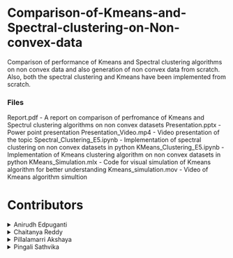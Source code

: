 # Comparison-of-Kmeans-and-Spectral-clustering-on-Non-convex-data
Comparison of performance of Kmeans and Spectral clustering algorithms on non convex data and also generation of non convex data from scratch. Also, both the spectral clustering and Kmeans have been implemented from scratch.

### Files

Report.pdf                          - A report on comparison of perfromance of Kmeans and Spectrul clustering algorithms on non convex datasets
Presentation.pptx                   - Power point presentation
Presentation_Video.mp4              - Video presentation of the topic
Spectral_Clustering_E5.ipynb        - Implementation of spectral clustering on non convex datasets in python
KMeans_Clustering_E5.ipynb          - Implementation of Kmeans clustering algorithm on non convex datasets in python
KMeans_Simulation.mlx               - Code for visual simulation of Kmeans algorithm for better understanding
Kmeans_simulation.mov               - Video of Kmeans algorithm simultion


# Contributors

<details>
<summary> Anirudh Edpuganti</summary>

 * <a href="https://github.com/ANIRUDH-333">Github</a>
  
 * <a href="https://www.facebook.com/anirudhedpuganti/">Facebook</a> 

 * <a href="https://www.instagram.com/anirudhedpuganti/">Instagram</a>
  
 * <a href="https://www.linkedin.com/in/edpuganti-anirudh-4755b2205/">Linkedin</a>




</details>
<details>
<summary>Chaitanya Reddy</summary>

 * <a href="https://github.com/Chaitanyareddy0702">Github</a>
  
 * <a href="https://www.facebook.com/Rock-Chaitanya-Reddy/">Facebook</a> 

 * <a href="https://www.instagram.com/__chaitanya.reddy__/">Instagram</a>
  
 * <a href="https://www.linkedin.com/in/chaitanya-reddy-0702/">Linkedin</a>  
  
 </details>
  
 <details>
<summary>Pillalamarri Akshaya</summary>

 * <a href="https://github.com/akshayapillalamarri213">Github</a>
  
 * <a href="https://www.facebook.com/profile.php?id=100078653888220">Facebook</a> 

 * <a href="https://www.instagram.com/akshaya.216/?hl=en">Instagram</a>
  
 * <a href="https://www.linkedin.com/in/akshaya-pillalamarri-b990b419b/">Linkedin</a>  
  
 </details>
 <details>
<summary>Pingali Sathvika</summary>
  
 * <a href="https://github.com/akshayapillalamarri213">Github</a>
  
 * <a href="https://www.facebook.com/profile.php?id=100078653888220">Facebook</a> 

 * <a href="https://www.instagram.com/akshaya.216/?hl=en">Instagram</a>
  
 * <a href="https://www.linkedin.com/in/akshaya-pillalamarri-b990b419b/">Linkedin</a>  


</details>
